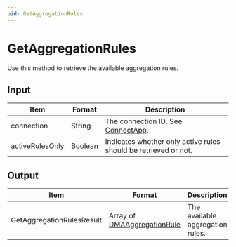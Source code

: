 ```yaml
---
uid: GetAggregationRules
---
```


# GetAggregationRules

Use this method to retrieve the available aggregation rules.

## Input

| Item            | Format  | Description                                                     |
|-----------------|---------|-----------------------------------------------------------------|
| connection      | String  | The connection ID. See [ConnectApp](xref:ConnectApp).            |
| activeRulesOnly | Boolean | Indicates whether only active rules should be retrieved or not. |

## Output

| Item | Format | Description |
|--|--|--|
| GetAggregationRulesResult | Array of [DMAAggregationRule](xref:DMAAggregationRule) | The available aggregation rules. |
